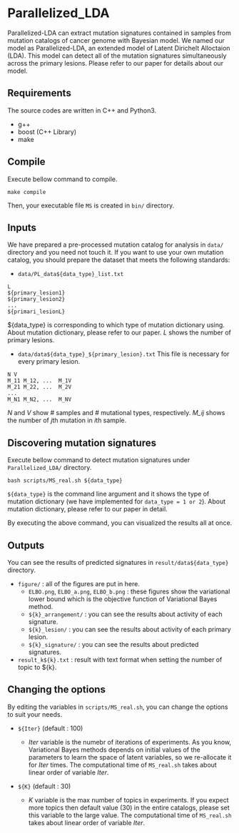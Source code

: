 # Parallelized_LDA
Parallelized-LDA can extract mutation signatures contained in samples from mutation catalogs of cancer genome with Bayesian model.
We named our model as Parallelized-LDA, an extended model of Latent Dirichelt Alloctaion (LDA).
This model can detect all of the mutation signatures simultaneously across the primary lesions.
Please refer to our paper for details about our model.

## Requirements
The source codes are written in C++ and Python3.
* g++
* boost (C++ Library)
* make

## Compile
Execute bellow command to compile.
```
make compile
```
Then, your executable file `MS` is created in `bin/` directory.

## Inputs
We have prepared a pre-processed mutation catalog for analysis in `data/` directory and you need not touch it.
If you want to use your own mutation catalog, you should prepare the dataset that meets the following standards:
* `data/PL_data${data_type}_list.txt`
```
L
${primary_lesion1}
${primary_lesion2}
...
${primari_lesionL}
```
${data_type} is corresponding to which type of mutation dictionary using. About mutation dictionary, please refer to our paper.
*L* shows the number of primary lesions.

* `data/data${data_type}_${primary_lesion}.txt`
This file is necessary for every primary lesion.
```
N V
M_11 M_12, ...  M_1V
M_21 M_22, ...  M_2V
...
M_N1 M_N2, ...  M_NV
```
*N* and *V* show # samples and # mutational types, respectively.
*M_ij* shows the number of *j*th mutation in *i*th sample.


## Discovering mutation signatures
Execute bellow command to detect mutation signatures under `Parallelized_LDA/` directory.
```
bash scripts/MS_real.sh ${data_type}
```
`${data_type}` is the command line argument and it shows the type of mutation dictionary (we have implemented for `data_type = 1 or 2`).
About mutation dictionary, please refer to our paper in detail.

By executing the above command, you can visualized the results all at once.

## Outputs
You can see the results of predicted signatures in `result/data${data_type}` directory.
* `figure/` : all of the figures are put in here.
	* `ELBO.png`, `ELBO_a.png`, `ELBO_b.png` : these figures show the variational lower bound which is the objective function of Variational Bayes method.
	* `${k}_arrangement/` : you can see the results about activity of each signature.
	* `${k}_lesion/` : you can see the results about activity of each primary lesion.
	* `${k}_signature/` : you can see the results about predicted signatures.
* `result_k${k}.txt` : result with text format when setting the number of topic to ${k}.

## Changing the options
By editing the variables in `scripts/MS_real.sh`, you can change the options to suit your needs.
* `${Iter}` (default : 100)
	* *Iter* variable is the numebr of iterations of experiments. As you know, Variational Bayes methods depends on initial values of the parameters to learn the space of latent variables, so we re-allocate it for *Iter* times. The computational time of `MS_real.sh` takes about linear order of variable *Iter*.

* `${K}` (default : 30)
	* *K* variable is the max number of topics in experiments. If you expect more topics then default value (30) in the entire catalogs, please set this variable to the large value. The computational time of `MS_real.sh` takes about linear order of variable *Iter*.
